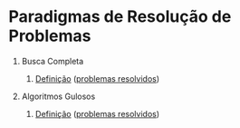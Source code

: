 Paradigmas de Resolução de Problemas
====================================

1. Busca Completa
    1. [Definição](slides/complete_search/complete_search.pdf) ([problemas resolvidos](problems/complete_search/complete_search.pdf))

1. Algoritmos Gulosos
    1. [Definição](slides/GD-1/GD-1.pdf) ([problemas resolvidos](problems/GD-1/GD-1.pdf))

<!---
Pendências:

Busca completa:
    - retirar os algoritmos recursivos da definição e passá-los para a seção de backtracking
    - Nova seção com backtracking e poda
    - Algoritmos de geração de combinações e permutações
    - Meet in middle

Algoritmos gulosos:
    - Algoritmo de Huffman
    - Formalização de algoritmos gulosos
    - Exemplo com prova de corretude
    - Exemplos de problemas de juízes envolvendo
        - Minimização de tarefas e deadlines (CPH pg 60)
        - Distribuição em buckets (CP 1)
        - Minimização de somas (média e mediana, CPH pg 61)
-->
